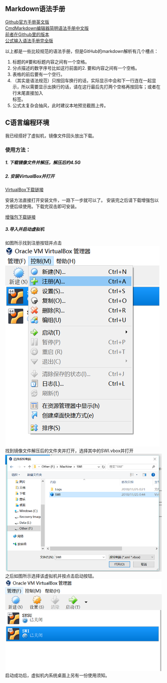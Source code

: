 ## Markdown语法手册

[Github官方手册英文版](https://guides.github.com/features/mastering-markdown/)<br>
[CmdMarkdown编辑器简明语法手册中文版](https://www.zybuluo.com/mdeditor?url=https%3A%2F%2Fwww.zybuluo.com%2Fstatic%2Feditor%2Fmd-help.markdown)<br>
[前者在Github里的版本](https://github.com/gnipbao/markdown-handbook)<br>
[公式输入语法手册完全版](https://www.zybuluo.com/codeep/note/163962)<br>

以上都是一些比较规范的语法手册，但是GitHub的markdown解析有几个槽点：
1. 标题的#要和标题内容之间有一个空格。
2. 分点描述的数字序号比如这行前面的2. 要和内容之间有一个空格。
3. 表格的前后要有一个空行。
4. （其实是语法规范）只按回车换行的话，实际显示中会和下一行连在一起显示，所以需要显示出换行的话，请在这行最后先打两个空格再按回车；或者在行末尾直接加入<br>标签。
5. 公式太复杂会抽风，此时建议本地预览截图上传。

## C语言编程环境

我已经搭好了虚拟机，镜像文件回头放出下载。

### 使用方法：

##### 1. 下载镜像文件并解压，解压后约4.5G

##### 2. 安装VirtualBox并打开

[VirtualBox下载链接](https://download.virtualbox.org/virtualbox/5.2.22/VirtualBox-5.2.22-126460-Win.exe)

安装方法直接打开安装文件，一路下一步就可以了。
安装完之后请下载增强包以方便后续使用。下载完双击即可安装。

[增强包下载链接](https://download.virtualbox.org/virtualbox/5.2.22/Oracle_VM_VirtualBox_Extension_Pack-5.2.22.vbox-extpack)

##### 3.导入并启动虚拟机

如图所示找到注册按钮并点击
![](register.png)<br>
找到镜像文件解压后的文件夹并打开，选择其中的SWI.vbox并打开
![](choose.png)<br>
之后如图所示选择该虚拟机并按点击启动按钮。
![](start.png)<br>
启动成功后，虚拟机内系统桌面上另有一份使用须知。
